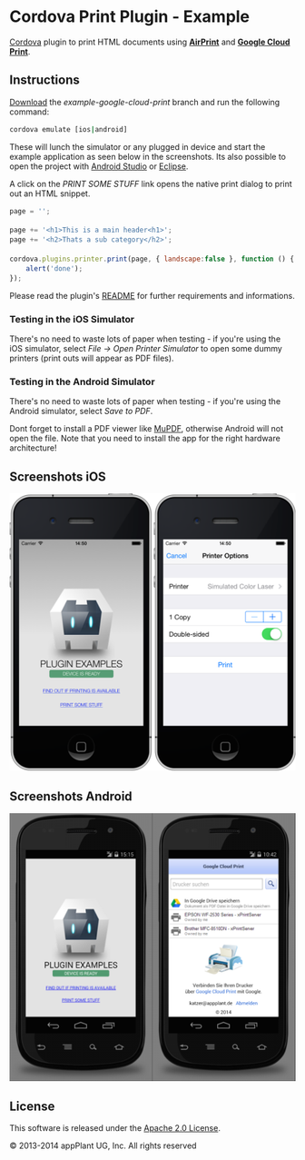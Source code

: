 
Cordova Print Plugin - Example
==============================

[Cordova][cordova] plugin to print HTML documents using [__AirPrint__][AirPrint]  and [__Google Cloud Print__][GCP].

## Instructions
[Download][zip] the _example-google-cloud-print_ branch and run the following command:

```bash
cordova emulate [ios|android]
```

These will lunch the simulator or any plugged in device and start the example application as seen below in the screenshots. Its also possible to open the project with [Android Studio][studio] or [Eclipse][eclipse].

A click on the _PRINT SOME STUFF_ link opens the native print dialog to print out an HTML snippet.

```javascript
page = '';

page += '<h1>This is a main header<h1>';
page += '<h2>Thats a sub category</h2>';

cordova.plugins.printer.print(page, { landscape:false }, function () {
    alert('done');
});
```

Please read the plugin's [README][readme] for further requirements and informations.


### Testing in the iOS Simulator
There's no need to waste lots of paper when testing - if you're using the iOS simulator, select _File -> Open Printer Simulator_ to open some dummy printers (print outs will appear as PDF files).


### Testing in the Android Simulator
There's no need to waste lots of paper when testing - if you're using the Android simulator, select _Save to PDF_.

Dont forget to install a PDF viewer like [MuPDF][mupdf], otherwise Android will not open the file. Note that you need to install the app for the right hardware architecture!


## Screenshots iOS
![ios][ios_screens]


## Screenshots Android
![android][android_screens]


## License

This software is released under the [Apache 2.0 License][apache2_license].

© 2013-2014 appPlant UG, Inc. All rights reserved


[cordova]: https://cordova.apache.org
[GCP]: http://www.google.com/cloudprint/learn/index.html
[AirPrint]: http://support.apple.com/kb/ht4356
[android_screens]: images/android.tiff
[ios_screens]: images/ios.tiff
[readme]: https://github.com/katzer/cordova-plugin-printer/blob/google-cloud-print/README.md
[zip]: https://github.com/katzer/cordova-plugin-printer/archive/google-cloud-print.zip
[studio]: https://developer.android.com/sdk/installing/studio.html
[eclipse]: https://developer.android.com/sdk/index.html
[mupdf]: http://www.mupdf.com
[apache2_license]: http://opensource.org/licenses/Apache-2.0
